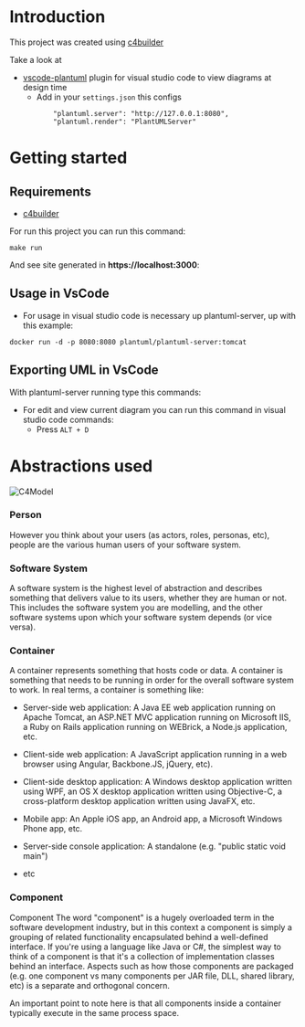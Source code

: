 # Introduction

This project was created using [c4builder](https://adrianvlupu.github.io/C4-Builder/)

Take a look at

- [vscode-plantuml](https://github.com/qjebbs/vscode-plantuml) plugin for visual studio code to view diagrams at design time
  - Add in your `settings.json` this configs
    ```
        "plantuml.server": "http://127.0.0.1:8080",
        "plantuml.render": "PlantUMLServer"
    ```

# Getting started
## Requirements
* [c4builder](https://github.com/adrianvlupu/C4-Builder)

For run this project you can run this command:
```
make run
```
And see site generated in **https://localhost:3000**:

## Usage in VsCode

* For usage in visual studio code is necessary up plantuml-server, up with this example:
```
docker run -d -p 8080:8080 plantuml/plantuml-server:tomcat
```

## Exporting UML in VsCode

With plantuml-server running type this commands:

* For edit and view current diagram you can run this command in visual studio code commands:
    * Press `ALT + D`

# Abstractions used

![C4Model](https://c4model.com/img/abstractions.png)

### Person

However you think about your users (as actors, roles, personas, etc), people are the various human users of your software system. 

### Software System

A software system is the highest level of abstraction and describes something that delivers value to its users, whether they are human or not. This includes the software system you are modelling, and the other software systems upon which your software system depends (or vice versa). 

### Container

A container represents something that hosts code or data. A container is something that needs to be running in order for the overall software system to work. In real terms, a container is something like: 

- Server-side web application: A Java EE web application running on Apache Tomcat, an ASP.NET MVC application running on Microsoft IIS, a Ruby on Rails application running on WEBrick, a Node.js application, etc.

- Client-side web application: A JavaScript application running in a web browser using Angular, Backbone.JS, jQuery, etc).

- Client-side desktop application: A Windows desktop application written using WPF, an OS X desktop application written using Objective-C, a cross-platform desktop application written using JavaFX, etc.
- Mobile app: An Apple iOS app, an Android app, a Microsoft Windows Phone app, etc.

- Server-side console application: A standalone (e.g. "public static void main") 

- etc

### Component

Component
The word "component" is a hugely overloaded term in the software development industry, but in this context a component is simply a grouping of related functionality encapsulated behind a well-defined interface. If you're using a language like Java or C#, the simplest way to think of a component is that it's a collection of implementation classes behind an interface. Aspects such as how those components are packaged (e.g. one component vs many components per JAR file, DLL, shared library, etc) is a separate and orthogonal concern. 

An important point to note here is that all components inside a container typically execute in the same process space. 